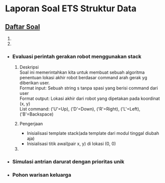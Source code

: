 # Laporan Soal ETS Struktur Data


## [Daftar Soal](Soal.pdf)
1. 
2. 

- ### Evaluasi perintah gerakan robot menggunakan stack
  1. Deskripsi  
     Soal ini memerintahkan kita untuk membuat sebuah algoritma penentuan lokasi akhir robot berdasar command arah gerak yg diberikan user.  
     Format input: Sebuah string s tanpa spasi yang berisi command dari user  
     Format output: Lokasi akhir dari robot yang dipetakan pada koordinat (x, y)  
     List command: ('U'=Up), ('D'=Down), ('R'=Right), ('L'=Left), ('B'=Backspace)

  2. Pengerjaan
     - Inisialisasi template stack(ada template dari modul tinggal diubah aja)
     - Inisialisasi titik awal(pair x, y) di lokasi (0, 0)
       
  4. 

    
   
- ### Simulasi antrian darurat dengan prioritas unik
- ### Pohon warisan keluarga
